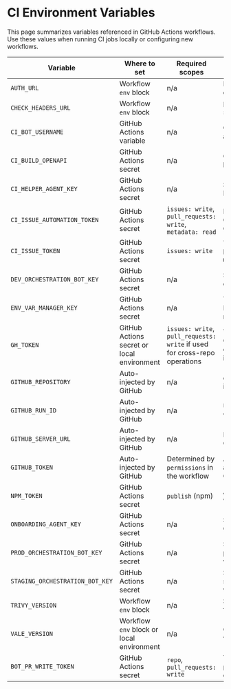 # CI Environment Variables

This page summarizes variables referenced in GitHub Actions workflows. Use these
values when running CI jobs locally or configuring new workflows.

| Variable                        | Where to set                               | Required scopes                                                           | Purpose                                                              | Notes                                                                      |
| ------------------------------- | ------------------------------------------ | ------------------------------------------------------------------------- | -------------------------------------------------------------------- | -------------------------------------------------------------------------- |
| `AUTH_URL`                      | Workflow `env` block                       | n/a                                                                       | Base URL for auth service during E2E tests                           | Set to `http://localhost:8002` in CI                                       |
| `CHECK_HEADERS_URL`             | Workflow `env` block                       | n/a                                                                       | Endpoint checked by `scripts/check_headers.py`                       | Defaults to the auth user endpoint                                         |
| `CI_BOT_USERNAME`               | GitHub Actions variable                    | n/a                                                                       | GitHub username used to assign CI failure issues                     |                                                                            |
| `CI_BUILD_OPENAPI`              | GitHub Actions secret                      | n/a                                                                       | OpenAI service account key used in CI                                | Use instead of `OPENAI_API_KEY` whenever present                           |
| `CI_HELPER_AGENT_KEY`           | GitHub Actions secret                      | n/a                                                                       | Secret token for the CI Helper Agent                                 | Used by `review-known-errors.yml`                                          |
| `CI_ISSUE_AUTOMATION_TOKEN`     | GitHub Actions secret                      | `issues: write`, `pull_requests: write`, `metadata: read`                 | Fine-grained token for GitHub CLI automation in CI workflows         | Primary token for issue/PR operations; falls back to CI_BOT_TOKEN          |
| `CI_ISSUE_TOKEN`                | GitHub Actions secret                      | `issues: write`                                                           | Token used to open rate-limit issues in `ci-monitor.yml`             | Optional; falls back to `GITHUB_TOKEN` when unset                          |
| `DEV_ORCHESTRATION_BOT_KEY`     | GitHub Actions secret                      | n/a                                                                       | Secret token for the dev orchestrator workflow                       | Passed as `ORCHESTRATION_KEY`                                              |
| `ENV_VAR_MANAGER_KEY`           | GitHub Actions secret                      | n/a                                                                       | Token for the EnvVar Manager to open misalignment issues             | Used by `secrets-alignment.yml`                                            |
| `GH_TOKEN`                      | GitHub Actions secret or local environment | `issues: write`, `pull_requests: write` if used for cross-repo operations | Token consumed by the GitHub CLI to comment on PRs and manage issues | Primary hierarchy: CI_ISSUE_AUTOMATION_TOKEN → CI_BOT_TOKEN → GITHUB_TOKEN |
| `GITHUB_REPOSITORY`             | Auto-injected by GitHub                    | n/a                                                                       | `owner/repo` string identifying the project                          | Used by `post_coverage_comment.py`                                         |
| `GITHUB_RUN_ID`                 | Auto-injected by GitHub                    | n/a                                                                       | Unique ID for the workflow run                                       | Used when generating coverage links                                        |
| `GITHUB_SERVER_URL`             | Auto-injected by GitHub                    | n/a                                                                       | Hostname for the current GitHub instance                             | Used by `post_coverage_comment.py`                                         |
| `GITHUB_TOKEN`                  | Auto-injected by GitHub                    | Determined by `permissions` in the workflow                               | Authenticate API requests and push commits during CI                 | Provided automatically; expires after each job                             |
| `NPM_TOKEN`                     | GitHub Actions secret                      | `publish` (npm)                                                           | Authenticate `npm publish` when releasing packages                   | Not currently used but reserved for future publishing steps                |
| `ONBOARDING_AGENT_KEY`          | GitHub Actions secret                      | n/a                                                                       | Secret token for the Onboarding Agent                                | Used by the onboarding-agent workflow                                      |
| `PROD_ORCHESTRATION_BOT_KEY`    | GitHub Actions secret                      | n/a                                                                       | Secret token for the production orchestrator workflow                | Passed as `ORCHESTRATION_KEY`                                              |
| `STAGING_ORCHESTRATION_BOT_KEY` | GitHub Actions secret                      | n/a                                                                       | Secret token for the staging orchestrator workflow                   | Passed as `ORCHESTRATION_KEY`                                              |
| `TRIVY_VERSION`                 | Workflow `env` block                       | n/a                                                                       | Selects the Trivy version for container scanning                     | Defaults to `0.47.0`                                                       |
| `VALE_VERSION`                  | Workflow `env` block or local environment  | n/a                                                                       | Choose the Vale linter version for docs checks                       | Defaults to `3.12.0`                                                       |
| `BOT_PR_WRITE_TOKEN`            | GitHub Actions secret                      | `repo`, `pull_requests: write`                                            | Token used by `validate-permissions.yml` to comment on PRs           | Optional; falls back to `${{ secrets.GITHUB_TOKEN }}` when unset           |

